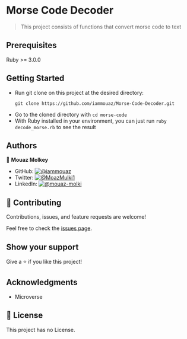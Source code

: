# Morse Code Decoder

> This project consists of functions that convert morse code to text

## Prerequisites

Ruby >= 3.0.0

## Getting Started

- Run git clone on this project at the desired directory:
   ```
   git clone https://github.com/iammouaz/Morse-Code-Decoder.git
   ```
- Go to the cloned directory with `cd morse-code`
- With Ruby installed in your environment, you can just run `ruby decode_morse.rb` to see the result

## Authors

👤 **Mouaz Molkey**

- GitHub: [![@iammouaz](https://img.shields.io/github/followers/iammouaz?color=lightgray&style=plastic&labelColor=blue)](https://github.com/lfmnovaes)
- Twitter: [![@MoazMulki1](https://img.shields.io/twitter/follow/MoazMulki1?style=plastic&labelColor=blue)](https://www.twitter.com/lfmnovaes/)
- LinkedIn: [![@mouaz-molki](https://img.shields.io/badge/LinkedIn-blue?style=plastic&logo=linkedin)](https://www.linkedin.com/in/mouaz-molki/)

## 🤝 Contributing

Contributions, issues, and feature requests are welcome!

Feel free to check the [issues page](../../issues/).

## Show your support

Give a ⭐️ if you like this project!

## Acknowledgments

- Microverse

## 📝 License

This project has no License.